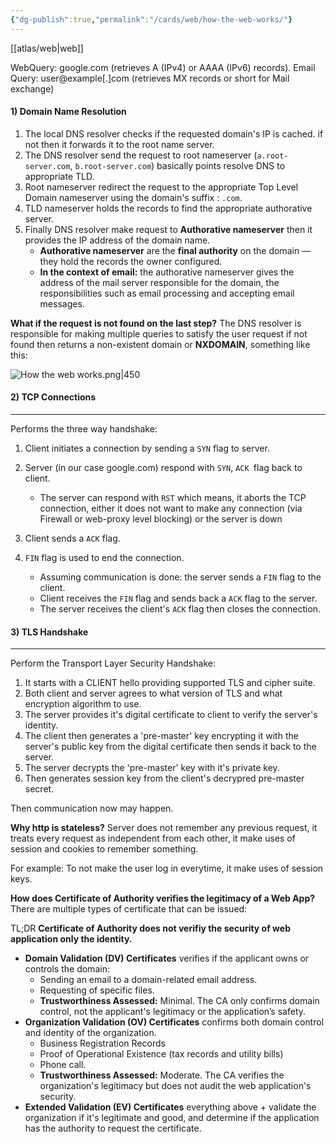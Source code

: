 ```yaml
---
{"dg-publish":true,"permalink":"/cards/web/how-the-web-works/"}
---
```


[[atlas/web\|web]]

WebQuery: google.com (retrieves A (IPv4) or AAAA (IPv6) records).
Email Query: user@example[.]com (retrieves MX records or short for Mail exchange)

#### 1) Domain Name Resolution
1. The local DNS resolver checks if the requested domain's IP is cached. if not then it forwards it to the root name server.
2. The DNS resolver send the request to root nameserver (`a.root-server.com`, `b.root-server.com`) basically points resolve DNS to appropriate TLD. 
3. Root nameserver redirect the request to the appropriate Top Level Domain nameserver using the domain's suffix : `.com`.
4. TLD nameserver holds the records to find the appropriate authorative server.
5. Finally DNS resolver make request to **Authorative nameserver** then it provides the IP address of the domain name.
	- **Authorative nameserver** are the **final authority** on the domain — they hold the records the owner configured.
	- **In the context of email:** the authorative nameserver gives the address of the mail server responsible for the domain, the responsibilities such as email processing and accepting email messages.

**What if the request is not found on the last step?**
The DNS resolver is responsible for making multiple queries to satisfy the user request if not found then returns a non-existent domain or **NXDOMAIN**, something like this:

![How the web works.png|450](/img/user/cards/web/How%20the%20web%20works.png)

#### 2) TCP Connections
---
Performs the three way handshake:

1. Client initiates a connection by sending a `SYN` flag to server.
2. Server (in our case google.com) respond with `SYN`, `ACK `flag back to client.
	- The server can respond with `RST` which means, it aborts the TCP connection, either it does not want to make any connection (via Firewall or web-proxy level blocking) or the server is down
3. Client sends a `ACK` flag.

4. `FIN` flag is used to end the connection. 
	- Assuming communication is done: the server sends a `FIN` flag to the client.
	- Client receives the `FIN` flag and sends back a `ACK` flag to the server.
	- The server receives the client's `ACK` flag then closes the connection.

#### 3) TLS Handshake
---
Perform the Transport Layer Security Handshake:

1. It starts with a CLIENT hello providing supported TLS and cipher suite.
2. Both client and server agrees to what version of TLS and what encryption algorithm to use.
3. The server provides it's digital certificate to client to verify the server's identity.
4. The client then generates a 'pre-master' key encrypting it with the server's public key from the digital certificate then sends it back to the server.
5. The server decrypts the 'pre-master' key with it's private key.
6. Then generates session key from the client's decrypred pre-master secret.


Then communication now may happen.

**Why http is stateless?**
Server does not remember any previous request, it treats every request as independent from each other, it make uses of session and cookies to remember something.

For example:
To not make the user log in everytime, it make uses of session keys.

**How does Certificate of Authority verifies the legitimacy of  a Web App?**
There are multiple types of certificate that can be issued:

TL;DR
**Certificate of Authority does not verifiy the security of web application only the identity.**

- **Domain Validation (DV) Certificates** verifies if the applicant owns or controls the domain:
	- Sending an email to a domain-related email address.
	- Requesting of specific files.
	- **Trustworthiness Assessed:** Minimal. The CA only confirms domain control, not the applicant's legitimacy or the application’s safety.
- **Organization Validation (OV) Certificates** confirms both domain control and identity of the organization.
	- Business Registration Records
	- Proof of Operational Existence (tax records and utility bills)
	- Phone call.
	- **Trustworthiness Assessed:** Moderate. The CA verifies the organization's legitimacy but does not audit the web application's security.
- **Extended Validation (EV) Certificates** everything above + validate the organization if it's legitimate and good, and determine if the application has the authority to request the certificate. 

